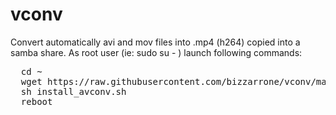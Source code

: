 vconv
=====
Convert automatically avi and mov files into .mp4 (h264) copied into a samba share.
As root user (ie: sudo su - ) launch following commands:

<pRE>
  cd ~
  wget https://raw.githubusercontent.com/bizzarrone/vconv/master/install_avconv.sh
  sh install_avconv.sh
  reboot
</per>
